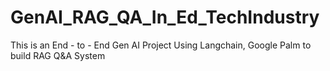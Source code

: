 # GenAI_RAG_QA_In_Ed_TechIndustry
This is an End - to - End Gen AI Project Using Langchain, Google Palm to build RAG Q&amp;A System
